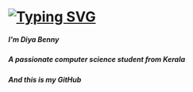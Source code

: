 # [![Typing SVG](https://readme-typing-svg.demolab.com/?lines=Hey+there!+👋;I'm+Diya+Benny)](https://git.io/typing-svg)
##### I'm Diya Benny
##### A passionate computer science student from Kerala
##### And this is my GitHub


<!--
**Diyab2003/Diyab2003** is a ✨ _special_ ✨ repository because its `README.md` (this file) appears on your GitHub profile.

Here are some ideas to get you started:

- 🔭 I’m currently working on ...
- 🌱 I’m currently learning ...
- 👯 I’m looking to collaborate on ...
- 🤔 I’m looking for help with ...
- 💬 Ask me about ...
- 📫 How to reach me: ...
- 😄 Pronouns: ...
- ⚡ Fun fact: ...
-->
